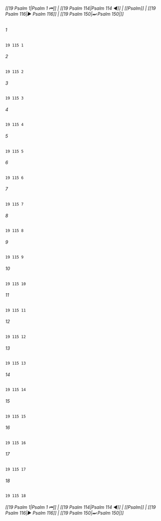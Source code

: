 
###### [[19 Psalm 1|Psalm 1 ⏮]] | [[19 Psalm 114|Psalm 114 ◀]] | [[Psalm]] | [[19 Psalm 116|▶ Psalm 116]] | [[19 Psalm 150|⏭ Psalm 150|]]

###### 1
``` verse
19 115 1 
```
###### 2
``` verse
19 115 2 
```
###### 3
``` verse
19 115 3 
```
###### 4
``` verse
19 115 4 
```
###### 5
``` verse
19 115 5 
```
###### 6
``` verse
19 115 6 
```
###### 7
``` verse
19 115 7 
```
###### 8
``` verse
19 115 8 
```
###### 9
``` verse
19 115 9 
```
###### 10
``` verse
19 115 10 
```
###### 11
``` verse
19 115 11 
```
###### 12
``` verse
19 115 12 
```
###### 13
``` verse
19 115 13 
```
###### 14
``` verse
19 115 14 
```
###### 15
``` verse
19 115 15 
```
###### 16
``` verse
19 115 16 
```
###### 17
``` verse
19 115 17 
```
###### 18
``` verse
19 115 18 
```

###### [[19 Psalm 1|Psalm 1 ⏮]] | [[19 Psalm 114|Psalm 114 ◀]] | [[Psalm]] | [[19 Psalm 116|▶ Psalm 116]] | [[19 Psalm 150|⏭ Psalm 150|]]

